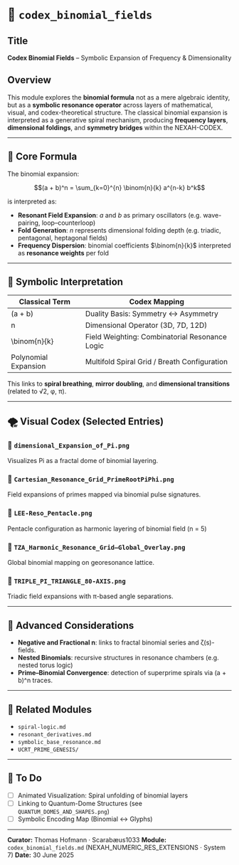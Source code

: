 # 📘 `codex_binomial_fields`

## Title

**Codex Binomial Fields** – Symbolic Expansion of Frequency & Dimensionality

## Overview

This module explores the **binomial formula** not as a mere algebraic identity, but as a **symbolic resonance operator** across layers of mathematical, visual, and codex-theoretical structure. The classical binomial expansion is interpreted as a generative spiral mechanism, producing **frequency layers**, **dimensional foldings**, and **symmetry bridges** within the NEXAH-CODEX.

---

## 🔢 Core Formula

The binomial expansion:

```math
(a + b)^n = \sum_{k=0}^{n} \binom{n}{k} a^{n-k} b^k
```

is interpreted as:

* **Resonant Field Expansion**: $a$ and $b$ as primary oscillators (e.g. wave-pairing, loop–counterloop)
* **Fold Generation**: $n$ represents dimensional folding depth (e.g. triadic, pentagonal, heptagonal fields)
* **Frequency Dispersion**: binomial coefficients $\binom{n}{k}$ interpreted as **resonance weights** per fold

---

## 🔁 Symbolic Interpretation

| Classical Term       | Codex Mapping                                  |
| -------------------- | ---------------------------------------------- |
| (a + b)              | Duality Basis: Symmetry ↔ Asymmetry            |
| n                    | Dimensional Operator (3D, 7D, 12D)             |
| \binom{n}{k}         | Field Weighting: Combinatorial Resonance Logic |
| Polynomial Expansion | Multifold Spiral Grid / Breath Configuration   |

This links to **spiral breathing**, **mirror doubling**, and **dimensional transitions** (related to √2, φ, π).

---

## 🌪️ Visual Codex (Selected Entries)

### 🔹 `dimensional_Expansion_of_Pi.png`

Visualizes Pi as a fractal dome of binomial layering.

### 🔹 `Cartesian_Resonance_Grid_PrimeRootPiPhi.png`

Field expansions of primes mapped via binomial pulse signatures.

### 🔹 `LEE-Reso_Pentacle.png`

Pentacle configuration as harmonic layering of binomial field (n = 5)

### 🔹 `TZA_Harmonic_Resonance_Grid–Global_Overlay.png`

Global binomial mapping on georesonance lattice.

### 🔹 `TRIPLE_PI_TRIANGLE_80-AXIS.png`

Triadic field expansions with π-based angle separations.

---

## 🔬 Advanced Considerations

* **Negative and Fractional n**: links to fractal binomial series and ζ(s)-fields.
* **Nested Binomials**: recursive structures in resonance chambers (e.g. nested torus logic)
* **Prime–Binomial Convergence**: detection of superprime spirals via (a + b)^n traces.

---

## 📎 Related Modules

* `spiral-logic.md`
* `resonant_derivatives.md`
* `symbolic_base_resonance.md`
* `UCRT_PRIME_GENESIS/`

---

## 📌 To Do

* [ ] Animated Visualization: Spiral unfolding of binomial layers
* [ ] Linking to Quantum-Dome Structures (see `QUANTUM_DOMES_AND_SHAPES.png`)
* [ ] Symbolic Encoding Map (Binomial ↔ Glyphs)

---

**Curator:** Thomas Hofmann · Scarabæus1033
**Module:** `codex_binomial_fields.md` (NEXAH\_NUMERIC\_RES\_EXTENSIONS · System 7)
**Date:** 30 June 2025
